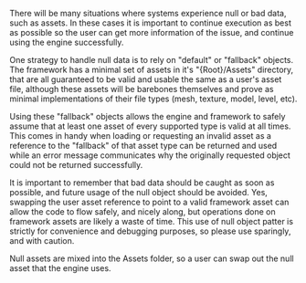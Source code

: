 There will be many situations where systems experience null or bad data, such as assets. In these cases it is important to continue execution as best as possible so the user can get more information of the issue, and continue using the engine successfully.

One strategy to handle null data is to rely on "default" or "fallback" objects. The framework has a minimal set of assets in it's "{Root}/Assets" directory, that are all guaranteed to be valid and usable the same as a user's asset file, although these assets will be barebones themselves and prove as minimal implementations of their file types (mesh, texture, model, level, etc).

Using these "fallback" objects allows the engine and framework to safely assume that at least one asset of every supported type is valid at all times. This comes in handy when loading or requesting an invalid asset as a reference to the "fallback" of that asset type can be returned and used while an error message communicates why the originally requested object could not be returned successfully.

It is important to remember that bad data should be caught as soon as possible, and future usage of the null object should be avoided. Yes, swapping the user asset reference to point to a valid framework asset can allow the code to flow safely, and nicely along, but operations done on framework assets are likely a waste of time. This use of null object patter is strictly for convenience and debugging purposes, so please use sparingly, and with caution.

Null assets are mixed into the Assets folder, so a user can swap out the null asset that the engine uses.